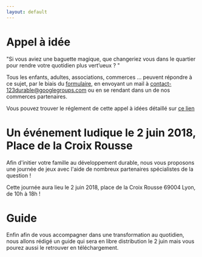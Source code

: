 ```yaml
---
layout: default
---
```

# [](#header-1) Appel à idée

"Si vous aviez une baguette magique, que changeriez vous dans le quartier pour rendre votre quotidien plus
vert’ueux ? " 

Tous les enfants, adultes, associations, commerces ... peuvent répondre à ce sujet, par le biais du [formulaire](https://framaforms.org/appel-a-idees-vertueuses-1518976327), en envoyant un mail à contact-123durable@googlegroups.com ou en se rendant dans un de nos commerces partenaires.

Vous pouvez trouver le réglement de cette appel à idées détaillé sur [ce lien](documents/Reglement_Appel_Idee.pdf)


# [](#header-2) Un événement ludique le 2 juin 2018, Place de la Croix Rousse

Afin d'initier votre famille au développement durable, nous vous proposons une journée de jeux avec l'aide de nombreux partenaires spécialistes de la question !

Cette journée aura lieu le 2 juin 2018, place de la Croix Rousse 69004 Lyon, de 10h à 18h ! 

# [](#header-3)Guide

Enfin afin de vous accompagner dans une transformation au quotidien, nous allons rédigé un guide qui sera en libre distribution le 2 juin mais vous pourez aussi le retrouver en téléchargement.
